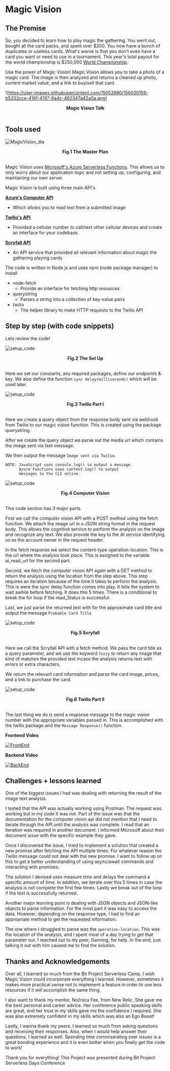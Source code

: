 # Magic Vision

## The Premise

So, you decided to learn how to play magic the gathering. You went out, bought all the card packs, and spent over $200. You now have a bunch of duplicates or useless cards. What's worse is that you don't even have a card you want or need to use in a tournament. This year's total payout for the world championship is $250,000 [World Championship](https://magic.gg/news/magic-world-championship-xxvii-prize-payouts-and-appearance-fees).

Use the power of Magic Vision! Magic Vision allows you to take a photo of a magic card. The image is then analyzed and returns a cleaned up photo, current market value, and a link to buy/sell that card.

!([https://user-images.githubusercontent.com/15052690/156020159-b5332cce-416f-4197-8a4c-462347a42a0a.png)](https://www.loom.com/embed/d0b02f2c4d054cd69c029d89f22d2a9e)<figcaption align = "center"><b>Magic Vision Talk</b></figcaption><br>

## Tools used

![MagicVision_dia](/images/MagicVision.png)<figcaption align = "center"><b>Fig.1 The Master Plan</b></figcaption><br>

Magic Vision uses [Microsoft's Azure Serverless Functions](https://docs.microsoft.com/en-us/azure/azure-functions/).
This allows us to only worry about our application logic and not setting up, configuring, and maintaining our own server.

Magic Vision is built using three main API's

**[Azure's Computer API](https://docs.microsoft.com/en-us/azure/cognitive-services/computer-vision/overview-ocr)**
- Which allows you to read text from a submitted image

**[Twilio's API](https://www.twilio.com/docs/usage/api)**
- Provided a cellular number to call/text other cellular devices and create an interface for your codebase.

**[Scryfall API](https://scryfall.com/docs/api)**
- An API service that provided all relevant information about magic the gathering playing cards

The code is written in Node.js and uses npm (node package manager) to install
- node-fetch
  - Provide an interface for fetching http resources
- querystring
  - Parses a string into a collection of key-value pairs
- twilio
  - The helper library to make HTTP requests to the Twilio API

## Step by step (with code snippets)
Lets review the code!

![setup_code](/images/carbon1.png)
<figcaption align = "center"><b>Fig.2 The Set Up</b></figcaption><br>

Here we set our constants, any required packages, define our endpoints & key. We also define the function `sync delay(milliseconds)` which will be used later.

![setup_code](/images/carbon2.png)
<figcaption align = "center"><b>Fig.3 Twilio Part I</b></figcaption><br>

Here we create a query object from the response body sent via webhook from Twilio to our magic vision function. This is created using the package querystring.

After we create the query object we parse out the media url which contains the image sent via text message.

We then output the message `Image sent via Twilio`.

    NOTE: JavaScript uses console.log() to output a message.
          Azure Functions uses context.log() to output
          messages to the CLI online.

![setup_code](/images/carbon3.png)
<figcaption align = "center"><b>Fig.4 Computer Vision</b></figcaption><br>

This code section has 3 major parts.

First we call the computer vision API with a POST method using the fetch function. We attach the image url in a JSON string format in the request body. This allows the cognitive service to perform the analysis on the image and recognize any text. We also provide the key to the AI service identifying us as the account owner in the request header.

In the fetch response we select the content-type operation-location. This is the url where the analysis took place. This is assigned to the variable ai_read_url for the second part.

Second, we fetch the computer vision API again with a GET method to return the analysis using the location from the step above. This step requires an iteration because of the time it takes to perform the analysis. This is were the sync delay function comes into play. It tells the system to wait awhile before fetching. It does this 5 times. There is a conditional to break the for loop if the read_Status is successful.

Last, we just parse the returned text with for the approximate card title and output the message `Probable Card Title`

![setup_code](/images/carbon4.png)
<figcaption align = "center"><b>Fig.5 Scryfall</b></figcaption><br>

Here we call the Scryfall API with a fetch method. We pass the card title as a query parameter, and we use the keyword `fuzzy` to return any image that kind of matches the provided text incase the analysis returns text with errors or extra characters.

We return the relevant card information and parse the card image, prices, and a link to purchase the card.

![setup_code](/images/carbon5.png)
<figcaption align = "center"><b>Fig.6 Twilio Part II</b></figcaption><br>

The last thing we do is send a response message to the magic vision number with the appropriate variables passed in. This is accomplished with the twilio package and the `Message Response()` function.

**Frontend Video**

[![FrontEnd](https://img.youtube.com/vi/Zrq0fxZiT0g/hqdefault.jpg)](https://www.youtube.com/watch?v=Zrq0fxZiT0g)

**Backend Video**

[![BackEnd](https://img.youtube.com/vi/LvKEBEadM4w/hqdefault.jpg)](https://www.youtube.com/watch?v=LvKEBEadM4w)

## Challenges + lessons learned

One of the biggest issues I had was dealing with returning the result of the image text analysis.

I tested that the API was actually working using Postman. The request was working but in my code it was not. Part of the issue was that the documentation for the computer vision api did not mention that I need to iterate through the API until the analysis was complete. I read that an iteration was required in another document. I informed Microsoft about their document issue with the specific example they gave.

Once I discovered the issue, I tried to implement a solution that created a new promise after fetching the API multiple times. For whatever reason the Twilio message could not deal with the new promise. I want to follow up on this to get a better understanding of using async/await commands and interacting with promises.

The solution I devised uses measure time and delays the command a specific amount of time. In addition, we iterate over this 5 times in case the analysis is not complete the first few times. Lastly we break out of the loop if the text is successfully returned.

Another major learning point is dealing with JSON objects and JSON-like objects to parse information. For the most part it was easy to access the data. However, depending on the response type, I had to find an appropriate method to get the requested information.

The one where I struggled to parse was the `operation-location`. This was the location of the analysis, and I spent most of a day trying to get that parameter out. I reached out to my peer, Ganning, for help. In the end, just talking it out with him caused me to find the solution.

## Thanks and Acknowledgements

Over all, I learned so much from the Bit Project Serverless Camp. I wish Magic Vision could incorporate everything I learned. However, sometimes it makes more practical sense not to implement a feature in order to use less resources if it will accomplish the same thing.

I also want to thank my mentor, Nočnica Fee, from New Relic. She gave me the best personal and career advice. Her conference public speaking skills are great, and her trust in my skills gave me the confidence I required. She was also extremely confident in my skills which was also an Ego Boost!

Lastly, I wanna thank my peers. I learned so much from asking questions and receiving their responses. Also, when I would help answer their questions, I learned as well. Spending time commiserating over issues is a great bonding experience and it is even better when you finally get the code to work!

Thank you for everything!
This Project was presented during Bit Project Serverless Days Conference
